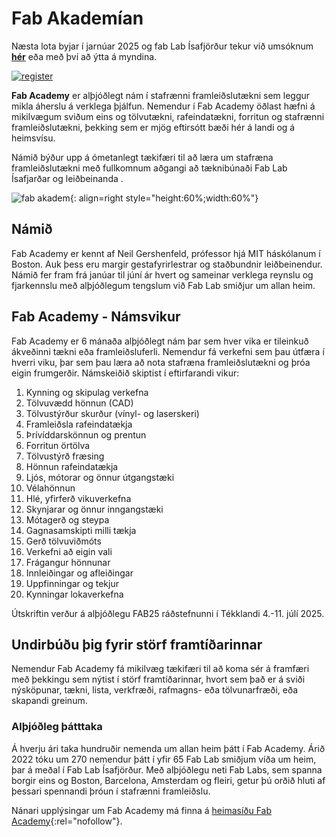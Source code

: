 # Fab Akademían

Næsta lota byjar í jarnúar 2025 og fab Lab Ísafjörður tekur við umsóknum **[hér](https://form.jotform.com/FabAcademy/2025-student-registration-form)** eða með því að ýtta á myndina.

[![register](https://fabacademy.org/assets/img/students_2025.5aa4ebed.png)](https://form.jotform.com/FabAcademy/2025-student-registration-form)



**Fab Academy** er alþjóðlegt nám í stafrænni framleiðslutækni sem leggur mikla áherslu á verklega þjálfun. Nemendur í Fab Academy öðlast hæfni á mikilvægum sviðum eins og tölvutækni, rafeindatækni, forritun og stafrænni framleiðslutækni, þekking sem er mjög eftirsótt bæði hér á landi og á heimsvísu.

Námið býður upp á ómetanlegt tækifæri til að læra um stafræna framleiðslutækni með fullkomnum aðgangi að tæknibúnaði Fab Lab Ísafjarðar og leiðbeinanda
.

![fab akadem](https://img.evbuc.com/https%3A%2F%2Fcdn.evbuc.com%2Fimages%2F860714989%2F367285298211%2F1%2Foriginal.20240927-050223?crop=focalpoint&fit=crop&w=1000&auto=format%2Ccompress&q=75&sharp=10&fp-x=0.119318181818&fp-y=0.612132352941&s=af84f38030bc2de9f23daf723735958c){: align=right style="height:60%;width:60%"}
## Námið

Fab Academy er kennt af Neil Gershenfeld, prófessor hjá MIT háskólanum í Boston. Auk þess eru margir gestafyrirlestrar og staðbundnir leiðbeinendur. Námið fer fram frá janúar til júní ár hvert og sameinar verklega reynslu og fjarkennslu með alþjóðlegum tengslum við Fab Lab smiðjur um allan heim.

## Fab Academy - Námsvikur

Fab Academy er 6 mánaða alþjóðlegt nám þar sem hver vika er tileinkuð ákveðinni tækni eða framleiðsluferli. Nemendur fá verkefni sem þau útfæra í hverri viku, þar sem þau læra að nota stafræna framleiðslutækni og þróa eigin frumgerðir. Námskeiðið skiptist í eftirfarandi vikur:

1. Kynning og skipulag verkefna
1. Tölvuvædd hönnun (CAD)
1. Tölvustýrður skurður (vínyl- og laserskeri)
1. Framleiðsla rafeindatækja
1. Þrívíddarskönnun og prentun
1. Forritun örtölva
1. Tölvustýrð fræsing
1. Hönnun rafeindatækja
1. Ljós, mótorar og önnur útgangstæki
1. Vélahönnun
1. Hlé, yfirferð vikuverkefna
1. Skynjarar og önnur inngangstæki
1. Mótagerð og steypa
1. Gagnasamskipti milli tækja
1. Gerð tölvuviðmóts
1. Verkefni að eigin vali
1. Frágangur hönnunar
1. Innleiðingar og afleiðingar
1. Uppfinningar og tekjur
1. Kynningar lokaverkefna

Útskriftin verður á alþjóðlegu FAB25 ráðstefnunni í Tékklandi 4.-11. júlí 2025.

## Undirbúðu þig fyrir störf framtíðarinnar

Nemendur Fab Academy fá mikilvæg tækifæri til að koma sér á framfæri með þekkingu sem nýtist í störf framtíðarinnar, hvort sem það er á sviði nýsköpunar, tækni, lista, verkfræði, rafmagns- eða tölvunarfræði, eða skapandi greinum.

### Alþjóðleg þátttaka

Á hverju ári taka hundruðir nemenda um allan heim þátt í Fab Academy. Árið 2022 tóku um 270 nemendur þátt í yfir 65 Fab Lab smiðjum víða um heim, þar á meðal í Fab Lab Ísafjörður. Með alþjóðlegu neti Fab Labs, sem spanna borgir eins og Boston, Barcelona, Amsterdam og fleiri, getur þú orðið hluti af þessari spennandi þróun í stafrænni framleiðslu.

Nánari upplýsingar um Fab Academy má finna á [heimasíðu Fab Academy](http://fabacademy.org/){:rel="nofollow"}.
